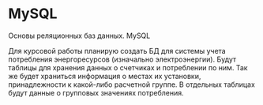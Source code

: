 # MySQL
Основы реляционных баз данных. MySQL

Для курсовой работы планирую создать БД для системы учета потребления энергоресурсов (изначально электроэнергии).
Будут таблицы для хранения данных о счетчиках и потреблении по ним.
Так же будет храниться информация о местах их установки, принадлежности к какой-либо расчетной группе.
В отдельных таблицах будут данные о групповых значениях потребления.